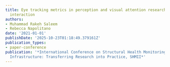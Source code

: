 ```yaml
---
title: Eye tracking metrics in perception and visual attention research for human-infrastructure
  interaction
authors:
- Muhammad Rakeh Saleem
- Rebecca Napolitano
date: '2021-01-01'
publishDate: '2025-10-23T01:18:49.379161Z'
publication_types:
- paper-conference
publication: '*International Conference on Structural Health Monitoring of Intelligent
  Infrastructure: Transferring Research into Practice, SHMII*'
---
```

